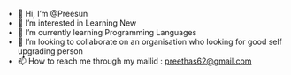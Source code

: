 - 👋 Hi, I’m @Preesun
- 👀 I’m interested in Learning New
- 🌱 I’m currently learning Programming Languages
- 💞️ I’m looking to collaborate on an organisation who looking for good self upgrading person
- 📫 How to reach me through my mailid : preethas62@gmail.com

<!---
Preesun/Preesun is a ✨ special ✨ repository because its `README.md` (this file) appears on your GitHub profile.
You can click the Preview link to take a look at your changes.
--->
